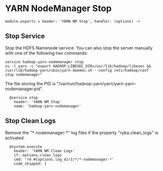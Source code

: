 
# YARN NodeManager Stop

    module.exports = header: 'YARN NM Stop', handler: (options) ->

## Stop Service

Stop the HDFS Namenode service. You can also stop the server manually with one of
the following two commands:

```
service hadoop-yarn-nodemanager stop
su -l yarn -c "export HADOOP_LIBEXEC_DIR=/usr/lib/hadoop/libexec && /usr/lib/hadoop-yarn/sbin/yarn-daemon.sh --config /etc/hadoop/conf stop nodemanager"
```

The file storing the PID is "/var/run/hadoop-yarn/yarn/yarn-yarn-nodemanager.pid".

      @service.stop
        header: 'YARN NM Stop'
        name: 'hadoop-yarn-nodemanager'

## Stop Clean Logs

Remove the "\*-nodemanager-\*" log files if the property "ryba.clean_logs" is
activated.

      @system.execute
        header: 'YARN NM Clean Logs'
        if: options.clean_logs
        cmd: 'rm #{options.log_dir}/*/*-nodemanager-*'
        code_skipped: 1
